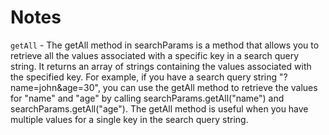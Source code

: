 # Notes

`getAll` - The getAll method in searchParams is a method that allows you to retrieve all the values associated with a specific key in a search query string. It returns an array of strings containing the values associated with the specified key. For example, if you have a search query string "?name=john&age=30", you can use the getAll method to retrieve the values for "name" and "age" by calling searchParams.getAll("name") and searchParams.getAll("age"). The getAll method is useful when you have multiple values for a single key in the search query string.
